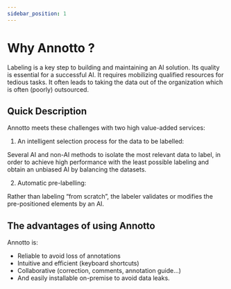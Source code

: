 ```yaml
---
sidebar_position: 1
---
```


# Why Annotto ?

Labeling is a key step to building and maintaining an AI solution. Its quality is essential for a successful AI. It requires mobilizing qualified resources for tedious tasks. It often leads to taking the data out of the organization which is often (poorly) outsourced.

## Quick Description

Annotto meets these challenges with two high value-added services:

1. An intelligent selection process for the data to be labelled:

Several AI and non-AI methods to isolate the most relevant data to label, in order to achieve high performance with the least possible labeling and obtain an unbiased AI by balancing the datasets.

2. Automatic pre-labelling:

Rather than labeling “from scratch”, the labeler validates or modifies the pre-positioned elements by an AI.

## The advantages of using Annotto

Annotto is:

- Reliable to avoid loss of annotations
- Intuitive and efficient (keyboard shortcuts)
- Collaborative (correction, comments, annotation guide…)
- And easily installable on-premise to avoid data leaks.
